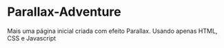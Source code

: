 # Parallax-Adventure
Mais uma página inicial criada com efeito Parallax. Usando apenas HTML, CSS e Javascript
